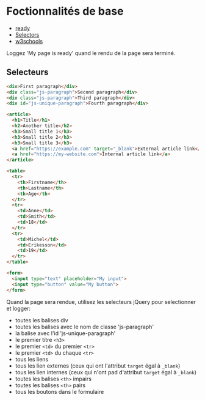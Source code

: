 # Foctionnalités de base

+ [ready](https://api.jquery.com/ready/)
+ [Selectors](https://api.jquery.com/category/selectors/)
+ [w3schools](https://www.w3schools.com/jquery/jquery_selectors.asp)

Loggez 'My page is ready' quand le rendu de la page sera terminé.

## Selecteurs


```html
<div>First paragraph</div>
<div class="js-paragraph">Second paragraph</div>
<div class="js-paragraph">Third paragraph</div>
<div id="js-unique-paragraph">Fourth paragraph</div>

<article>
  <h1>Title</h1>
  <h2>Another title</h2>
  <h3>Small title 1</h3>
  <h3>Small title 2</h3>
  <h3>Small title 3</h3>
  <a href="https://example.com" target="_blank">External article link</a>
  <a href="https://my-website.com">Internal article link</a>
</article>

<table>
  <tr>
    <th>Firstname</th>
    <th>Lastname</th> 
    <th>Age</th>
  </tr>
  <tr>
    <td>Anne</td>
    <td>Smith</td> 
    <td>18</td>
  </tr>
  <tr>
    <td>Michel</td>
    <td>Erikesson</td> 
    <td>19</td>
  </tr>
</table>

<form>
  <input type="text" placeholder="My input">
  <input type="button" value="My button">
</form>
```

Quand la page sera rendue, utilisez les selecteurs jQuery pour selectionner et logger:

+ toutes les balises div
+ toutes les balises avec le nom de classe 'js-paragraph'
+ la balise avec l'id 'js-unique-paragraph'
+ le premier titre `<h3>`
+ le premier `<td>` du premier `<tr>` 
+ le premier `<td>` du chaque `<tr>`
+ tous les liens
+ tous les lien externes (ceux qui ont l'attribut `target` égal à `_blank`)
+ tous les lien internes (ceux qui n'ont pad d'attribut `target` égal à `_blank`)
+ toutes les balises `<th>` impairs
+ toutes les balises `<th>` pairs
+ tous les boutons dans le formulaire